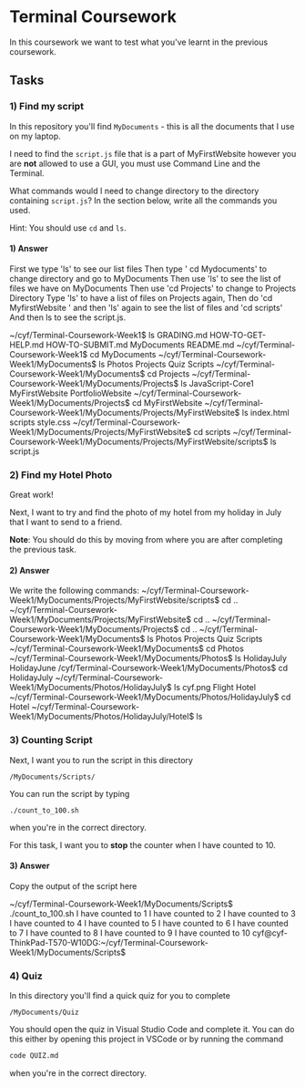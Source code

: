 # Terminal Coursework

In this coursework we want to test what you've learnt in the previous coursework.

## Tasks

### 1) Find my script

In this repository you'll find `MyDocuments` - this is all the documents that I use on my laptop.

I need to find the `script.js` file that is a part of MyFirstWebsite however you are **not** allowed to use a GUI, you must use Command Line and the Terminal.

What commands would I need to change directory to the directory containing `script.js`? In the section below, write all the commands you used.

Hint: You should use `cd` and `ls`.

#### 1) Answer

<!-- Write your answer here -->

First we type 'ls' to see our list files
Then type ' cd Mydocuments' to change directory and go to MyDocuments
Then use 'ls' to see the list of files we have on MyDocuments
Then use 'cd Projects' to change to Projects Directory
Type 'ls' to have a list of files on Projects again,
Then do 'cd MyfirstWebsite ' and then 'ls' again to see the list of files and 'cd scripts'
And then ls to see the script.js.

~/cyf/Terminal-Coursework-Week1$ ls
GRADING.md HOW-TO-GET-HELP.md HOW-TO-SUBMIT.md MyDocuments README.md
~/cyf/Terminal-Coursework-Week1$ cd MyDocuments
~/cyf/Terminal-Coursework-Week1/MyDocuments$ ls
Photos Projects Quiz Scripts
~/cyf/Terminal-Coursework-Week1/MyDocuments$ cd Projects
~/cyf/Terminal-Coursework-Week1/MyDocuments/Projects$ ls
JavaScript-Core1 MyFirstWebsite PortfolioWebsite
~/cyf/Terminal-Coursework-Week1/MyDocuments/Projects$ cd MyFirstWebsite
~/cyf/Terminal-Coursework-Week1/MyDocuments/Projects/MyFirstWebsite$ ls
index.html scripts style.css
~/cyf/Terminal-Coursework-Week1/MyDocuments/Projects/MyFirstWebsite$ cd scripts
~/cyf/Terminal-Coursework-Week1/MyDocuments/Projects/MyFirstWebsite/scripts$ ls
script.js

### 2) Find my Hotel Photo

Great work!

Next, I want to try and find the photo of my hotel from my holiday in July that I want to send to a friend.

**Note**: You should do this by moving from where you are after completing the previous task.

#### 2) Answer

<!-- Write your answer here -->

We write the following commands:
~/cyf/Terminal-Coursework-Week1/MyDocuments/Projects/MyFirstWebsite/scripts$ cd ..
~/cyf/Terminal-Coursework-Week1/MyDocuments/Projects/MyFirstWebsite$ cd ..
~/cyf/Terminal-Coursework-Week1/MyDocuments/Projects$ cd ..
~/cyf/Terminal-Coursework-Week1/MyDocuments$ ls
Photos Projects Quiz Scripts
~/cyf/Terminal-Coursework-Week1/MyDocuments$ cd Photos
~/cyf/Terminal-Coursework-Week1/MyDocuments/Photos$ ls
HolidayJuly HolidayJune
/cyf/Terminal-Coursework-Week1/MyDocuments/Photos$ cd HolidayJuly
~/cyf/Terminal-Coursework-Week1/MyDocuments/Photos/HolidayJuly$ ls
cyf.png Flight Hotel
~/cyf/Terminal-Coursework-Week1/MyDocuments/Photos/HolidayJuly$ cd Hotel
~/cyf/Terminal-Coursework-Week1/MyDocuments/Photos/HolidayJuly/Hotel$ ls

### 3) Counting Script

Next, I want you to run the script in this directory

```
/MyDocuments/Scripts/
```

You can run the script by typing

```
./count_to_100.sh
```

when you're in the correct directory.

For this task, I want you to **stop** the counter when I have counted to 10.

#### 3) Answer

Copy the output of the script here

<!-- Write your answer here -->

~/cyf/Terminal-Coursework-Week1/MyDocuments/Scripts$ ./count_to_100.sh
I have counted to 1
I have counted to 2
I have counted to 3
I have counted to 4
I have counted to 5
I have counted to 6
I have counted to 7
I have counted to 8
I have counted to 9
I have counted to 10
cyf@cyf-ThinkPad-T570-W10DG:~/cyf/Terminal-Coursework-Week1/MyDocuments/Scripts$

### 4) Quiz

In this directory you'll find a quick quiz for you to complete

```
/MyDocuments/Quiz
```

You should open the quiz in Visual Studio Code and complete it. You can do this either by opening this project in VSCode or by running the command

```sh
code QUIZ.md
```

when you're in the correct directory.
